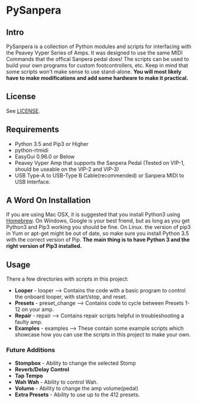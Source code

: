 # PySanpera

## Intro
PySanpera is a collection of Python modules and scripts for interfacing with the Peavey Vyper Series of Amps. It was designed to use the same MIDI Commands that the offical Sanpera pedal does! The scripts can be used to build your own programs for custom footcontrollers, etc. Keep in mind that some scripts won't make sense to use stand-alone. **You will most likely have to make modifications and add some hardware to make it practical.** 

## License 
See [LICENSE](https://github.com/AgentSpyname/PySanpera/blob/master/LICENSE). 

## Requirements
* Python 3.5 and Pip3 or Higher
* python-rtmidi
* EasyGui 0.96.0 or Below
* Peavey Vyper Amp that supports the Sanpera Pedal (Tested on VIP-1, should be useable on the VIP-2 and VIP-3)
* USB Type-A to USB-Type B Cable(recommended) or Sanpera MIDI to USB Interface. 


## A Word On Installation
If you are using Mac OSX, it is suggested that you install Python3 using [Homebrew](http://www.brew.sh). On Windows, Google is your best friend, but as long as you get Python3 and Pip3 working you should be fine. On Linux. the version of pip3 in Yum or apt-get might be out of date, so make sure you install Python 3.5 with the correct version of Pip. **The main thing is to have Python 3 and the right version of Pip3 installed.**


## Usage
There a few directories with scripts in this project:

 - **Looper** - looper --> Contains the code with a basic program to control the onboard looper, with start/stop, and reset. 
 - **Presets** - preset_change --> Contains code to cycle between Presets 1-12 on your amp. 
 - **Repair** - repair --> Contains repair scripts helpful in troubleshooting a faulty amp. 
 - **Examples** - examples --> These contain some example scripts which showcase how you can use the scripts in this project to make your own.

### Future Additions

 - **Stompbox** - Ability to change the selected Stomp
 - **Reverb/Delay Control**
 - **Tap Tempo**
 - **Wah Wah** - Ability to control Wah. 
 - **Volume** - Ability to change the amp volume(pedal)
 - **Extra Presets** - Ability to use up to the 412 presets. 

